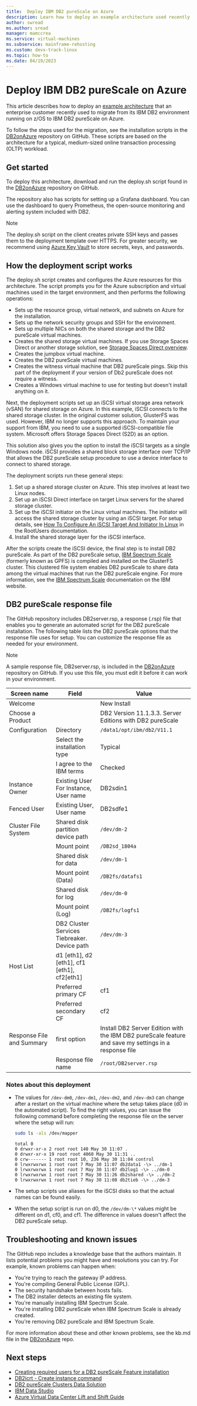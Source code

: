 ```yaml
---
title:  Deploy IBM DB2 pureScale on Azure
description: Learn how to deploy an example architecture used recently to migrate an enterprise from its IBM DB2 environment running on z/OS to IBM DB2 pureScale on Azure.
author: swread
ms.author: sread
manager: mamccrea 
ms.service: virtual-machines
ms.subservice: mainframe-rehosting
ms.custom: devx-track-linux
ms.topic: how-to
ms.date: 04/19/2023
---
```


# Deploy IBM DB2 pureScale on Azure

This article describes how to deploy an [example architecture](ibm-db2-purescale-azure.md) that an enterprise customer recently used to migrate from its IBM DB2 environment running on z/OS to IBM DB2 pureScale on Azure.

To follow the steps used for the migration, see the installation scripts in the [DB2onAzure](https://aka.ms/db2onazure) repository on GitHub. These scripts are based on the architecture for a typical, medium-sized online transaction processing (OLTP) workload.

## Get started

To deploy this architecture, download and run the deploy.sh script found in the [DB2onAzure](https://aka.ms/db2onazure) repository on GitHub.

The repository also has scripts for setting up a Grafana dashboard. You can use the dashboard to query Prometheus, the open-source monitoring and alerting system included with DB2.

> [!NOTE]
> The deploy.sh script on the client creates private SSH keys and passes them to the deployment template over HTTPS. For greater security, we recommend using [Azure Key Vault](../../../../key-vault/general/overview.md) to store secrets, keys, and passwords.

## How the deployment script works

The deploy.sh script creates and configures the Azure resources for this architecture. The script prompts you for the Azure subscription and virtual machines used in the target environment, and then performs the following operations:

- Sets up the resource group, virtual network, and subnets on Azure for the installation.
- Sets up the network security groups and SSH for the environment.
- Sets up multiple NICs on both the shared storage and the DB2 pureScale virtual machines.
- Creates the shared storage virtual machines. If you use Storage Spaces Direct or another storage solution, see [Storage Spaces Direct overview](/windows-server/storage/storage-spaces/storage-spaces-direct-overview).
- Creates the jumpbox virtual machine.
- Creates the DB2 pureScale virtual machines.
- Creates the witness virtual machine that DB2 pureScale pings. Skip this part of the deployment if your version of Db2 pureScale does not require a witness.
- Creates a Windows virtual machine to use for testing but doesn't install anything on it.

Next, the deployment scripts set up an iSCSI virtual storage area network (vSAN) for shared storage on Azure. In this example, iSCSI connects to the shared storage cluster. In the original customer solution, GlusterFS was used. However, IBM no longer supports this approach. To maintain your support from IBM, you need to use a supported iSCSI-compatible file system. Microsoft offers Storage Spaces Direct (S2D) as an option.

This solution also gives you the option to install the iSCSI targets as a single Windows node. iSCSI provides a shared block storage interface over TCP/IP that allows the DB2 pureScale setup procedure to use a device interface to connect to shared storage.

The deployment scripts run these general steps:

1. Set up a shared storage cluster on Azure. This step involves at least two Linux nodes.
2. Set up an iSCSI Direct interface on target Linux servers for the shared storage cluster.
3. Set up the iSCSI initiator on the Linux virtual machines. The initiator will access the shared storage cluster by using an iSCSI target. For setup details, see [How To Configure An iSCSI Target And Initiator In Linux](https://www.rootusers.com/how-to-configure-an-iscsi-target-and-initiator-in-linux/) in the RootUsers documentation.
4. Install the shared storage layer for the iSCSI interface.

After the scripts create the iSCSI device, the final step is to install DB2 pureScale. As part of the DB2 pureScale setup, [IBM Spectrum Scale](https://www.ibm.com/support/knowledgecenter/SSEPGG_11.1.0/com.ibm.db2.luw.qb.server.doc/doc/t0057167.html) (formerly known as GPFS) is compiled and installed on the GlusterFS cluster. This clustered file system enables DB2 pureScale to share data among the virtual machines that run the DB2 pureScale engine. For more information, see the [IBM Spectrum Scale](https://www.ibm.com/support/knowledgecenter/en/STXKQY_4.2.0/ibmspectrumscale42_welcome.html) documentation on the IBM website.

## DB2 pureScale response file

The GitHub repository includes DB2server.rsp, a response (.rsp) file that enables you to generate an automated script for the DB2 pureScale installation. The following table lists the DB2 pureScale options that the response file uses for setup. You can customize the response file as needed for your environment.

> [!NOTE]
> A sample response file, DB2server.rsp, is included in the [DB2onAzure](https://aka.ms/db2onazure) repository on GitHub. If you use this file, you must edit it before it can work in your environment.

| Screen name               | Field                                        | Value                                                                                                 |
|---------------------------|----------------------------------------------|-------------------------------------------------------------------------------------------------------|
| Welcome                   |                                              | New Install                                                                                           |
| Choose a Product          |                                              | DB2 Version 11.1.3.3. Server Editions with DB2 pureScale                                              |
| Configuration             | Directory                                    | `/data1/opt/ibm/db2/V11.1`                                                                              |
|                           | Select the installation type                 | Typical                                                                                               |
|                           | I agree to the IBM terms                     | Checked                                                                                               |
| Instance Owner            | Existing User For Instance, User name        | DB2sdin1                                                                                              |
| Fenced User               | Existing User, User name                     | DB2sdfe1                                                                                              |
| Cluster File System       | Shared disk partition device path            | `/dev/dm-2`                                                                                             |
|                           | Mount point                                  | `/DB2sd_1804a`                                                                                         |
|                           | Shared disk for data                         | `/dev/dm-1`                                                                                             |
|                           | Mount point (Data)                           | `/DB2fs/datafs1`                                                                                        |
|                           | Shared disk for log                          | `/dev/dm-0`                                                                                             |
|                           | Mount point (Log)                            | `/DB2fs/logfs1`                                                                                         |
|                           | DB2 Cluster Services Tiebreaker. Device path | `/dev/dm-3`                                                                                             |
| Host List                 | d1 [eth1], d2 [eth1], cf1 [eth1], cf2[eth1] |                                                                                                       |
|                           | Preferred primary CF                         | cf1                                                                                                   |
|                           | Preferred secondary CF                       | cf2                                                                                                   |
| Response File and Summary | first option                                 | Install DB2 Server Edition with the IBM DB2 pureScale feature and save my settings in a response file |
|                           | Response file name                           | `/root/DB2server.rsp`                                                                                   |

### Notes about this deployment

- The values for `/dev-dm0`, `/dev-dm1`, `/dev-dm2`, and `/dev-dm3` can change after a restart on the virtual machine where the setup takes place (d0 in the automated script). To find the right values, you can issue the following command before completing the response file on the server where the setup will run:

   ```bash
   sudo ls -als /dev/mapper
   ```

   ```output
   total 0
   0 drwxr-xr-x 2 root root 140 May 30 11:07 .
   0 drwxr-xr-x 19 root root 4060 May 30 11:31 ..
   0 crw------- 1 root root 10, 236 May 30 11:04 control
   0 lrwxrwxrwx 1 root root 7 May 30 11:07 db2data1 -\> ../dm-1
   0 lrwxrwxrwx 1 root root 7 May 30 11:07 db2log1 -\> ../dm-0
   0 lrwxrwxrwx 1 root root 7 May 30 11:26 db2shared -\> ../dm-2
   0 lrwxrwxrwx 1 root root 7 May 30 11:08 db2tieb -\> ../dm-3
   ```

- The setup scripts use aliases for the iSCSI disks so that the actual names can be found easily.
- When the setup script is run on d0, the `/dev/dm-\*` values might be different on d1, cf0, and cf1. The difference in values doesn't affect the DB2 pureScale setup.

## Troubleshooting and known issues

The GitHub repo includes a knowledge base that the authors maintain. It lists potential problems you might have and resolutions you can try. For example, known problems can happen when:

- You're trying to reach the gateway IP address.
- You're compiling General Public License (GPL).
- The security handshake between hosts fails.
- The DB2 installer detects an existing file system.
- You're manually installing IBM Spectrum Scale.
- You're installing DB2 pureScale when IBM Spectrum Scale is already created.
- You're removing DB2 pureScale and IBM Spectrum Scale.

For more information about these and other known problems, see the kb.md file in the [DB2onAzure](https://aka.ms/DB2onAzure) repo.

## Next steps

- [Creating required users for a DB2 pureScale Feature installation](https://www.ibm.com/support/knowledgecenter/en/SSEPGG_11.1.0/com.ibm.db2.luw.qb.server.doc/doc/t0055374.html?pos=2)
- [DB2icrt - Create instance command](https://www.ibm.com/support/knowledgecenter/en/SSEPGG_11.1.0/com.ibm.db2.luw.admin.cmd.doc/doc/r0002057.html)
- [DB2 pureScale Clusters Data Solution](https://www.ibmbigdatahub.com/blog/db2-purescale-clustered-database-solution-part-1)
- [IBM Data Studio](https://www.ibm.com/developerworks/downloads/im/data/index.html/)
- [Azure Virtual Data Center Lift and Shift Guide](https://azure.microsoft.com/resources/azure-virtual-datacenter-lift-and-shift-guide/)
